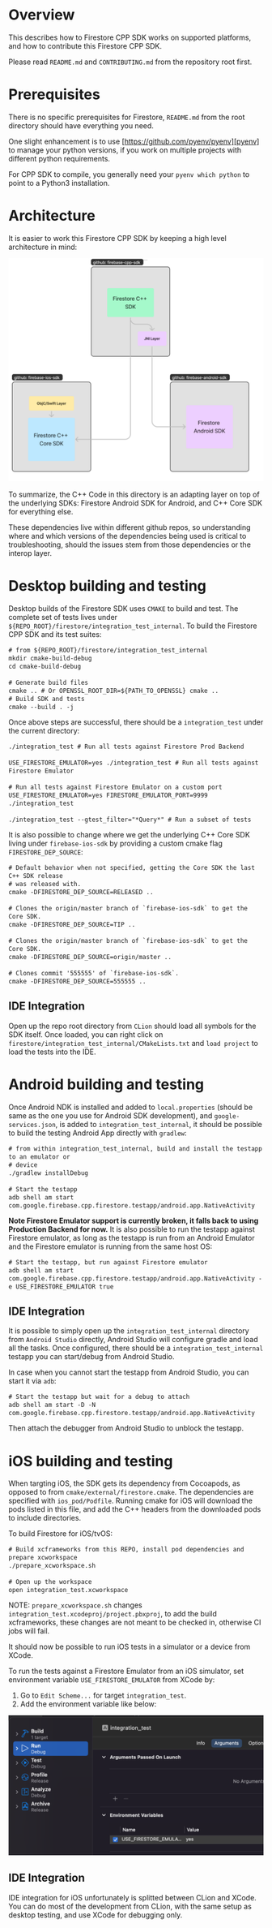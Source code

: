 # Overview

This describes how to Firestore CPP SDK works on supported platforms, and how to
contribute this Firestore CPP SDK.

Please read `README.md` and `CONTRIBUTING.md` from the repository root first.

# Prerequisites

There is no specific prerequisites for Firestore, `README.md` from the root directory
should have everything you need.

One slight enhancement is to use [https://github.com/pyenv/pyenv][pyenv] to manage
your python versions, if you work on multiple projects with different python
requirements.

For CPP SDK to compile, you generally need your `pyenv which python` to point to
a Python3 installation.

# Architecture

It is easier to work this Firestore CPP SDK by keeping a high level architecture in mind:

![architecture.png](architecture.png)

To summarize, the C++ Code in this directory is an adapting layer on top of the underlying
SDKs: Firestore Android SDK for Android, and C++ Core SDK for everything else.

These dependencies live within different github repos, so understanding where and which versions
of the dependencies being used is critical to troubleshooting, should the issues stem from
those dependencies or the interop layer.

# Desktop building and testing

Desktop builds of the Firestore SDK uses `CMAKE` to build and test. The complete set
of tests lives under `${REPO_ROOT}/firestore/integration_test_internal`. To build
the Firestore CPP SDK and its test suites:

```shell
# from ${REPO_ROOT}/firestore/integration_test_internal
mkdir cmake-build-debug
cd cmake-build-debug

# Generate build files
cmake .. # Or OPENSSL_ROOT_DIR=${PATH_TO_OPENSSL} cmake ..
# Build SDK and tests
cmake --build . -j
```

Once above steps are successful, there should be a `integration_test` under the current directory:
```shell
./integration_test # Run all tests against Firestore Prod Backend

USE_FIRESTORE_EMULATOR=yes ./integration_test # Run all tests against Firestore Emulator

# Run all tests against Firestore Emulator on a custom port
USE_FIRESTORE_EMULATOR=yes FIRESTORE_EMULATOR_PORT=9999 ./integration_test 

./integration_test --gtest_filter="*Query*" # Run a subset of tests
```

It is also possible to change where we get the underlying C++ Core SDK living under
`firebase-ios-sdk` by providing a custom cmake flag `FIRESTORE_DEP_SOURCE`:
```shell
# Default behavior when not specified, getting the Core SDK the last C++ SDK release
# was released with.
cmake -DFIRESTORE_DEP_SOURCE=RELEASED ..

# Clones the origin/master branch of `firebase-ios-sdk` to get the Core SDK.
cmake -DFIRESTORE_DEP_SOURCE=TIP ..

# Clones the origin/master branch of `firebase-ios-sdk` to get the Core SDK.
cmake -DFIRESTORE_DEP_SOURCE=origin/master ..

# Clones commit '555555' of `firebase-ios-sdk`.
cmake -DFIRESTORE_DEP_SOURCE=555555 ..
```

## IDE Integration

Open up the repo root directory from `CLion` should load all symbols for the SDK itself.
Once loaded, you can right click on `firestore/integration_test_internal/CMakeLists.txt`
and `load project` to load the tests into the IDE.

# Android building and testing

Once Android NDK is installed and added to `local.properties` (should be same as the one
you use for Android SDK development), and `google-services.json`,
is added to `integration_test_internal`, it should be possible to build the testing
Android App directly with `gradlew`:

```shell
# from within integration_test_internal, build and install the testapp to an emulator or
# device
./gradlew installDebug

# Start the testapp
adb shell am start com.google.firebase.cpp.firestore.testapp/android.app.NativeActivity
```

**Note Firestore Emulator support is currently broken, it falls back to using Production Backend for now.**
It is also possible to run the testapp against Firestore emulator, as long as the testapp
is run from an Android Emulator and the Firestore emulator is running from the same
host OS:

```shell
# Start the testapp, but run against Firestore emulator
adb shell am start com.google.firebase.cpp.firestore.testapp/android.app.NativeActivity -e USE_FIRESTORE_EMULATOR true
```

## IDE Integration

It is possible to simply open up the `integration_test_internal` directory from `Android Studio`
directly, Android Studio will configure gradle and load all the tasks. Once configured, there
should be a `integration_test_internal` testapp you can start/debug from Android Studio.

In case when you cannot start the testapp from Android Studio, you can start it via `adb`:

```shell
# Start the testapp but wait for a debug to attach
adb shell am start -D -N com.google.firebase.cpp.firestore.testapp/android.app.NativeActivity
```

Then attach the debugger from Android Studio to unblock the testapp.


# iOS building and testing

When targting iOS, the SDK gets its dependency from Cocoapods, as opposed to from `cmake/external/firestore.cmake`.
The dependencies are specified with `ios_pod/Podfile`. Running cmake for iOS will download the pods
listed in this file, and add the C++ headers from the downloaded pods to include directories.

To build Firestore for iOS/tvOS:
```shell
# Build xcframeworks from this REPO, install pod dependencies and prepare xcworkspace
./prepare_xcworkspace.sh

# Open up the workspace
open integration_test.xcworkspace
```

NOTE: `prepare_xcworkspace.sh` changes `integration_test.xcodeproj/project.pbxproj`, to add the
build xcframeworks, these changes are not meant to be checked in, otherwise CI jobs will fail.

It should now be possible to run iOS tests in a simulator or a device from XCode.

To run the tests against a Firestore Emulator from an iOS simulator, set environment
variable `USE_FIRESTORE_EMULATOR` from XCode by:

1. Go to `Edit Scheme...` for target `integration_test`.
2. Add the environment variable like below:

![edit_ios_scheme_firestore_emulator.png](edit_ios_scheme_firestore_emulator.png)


## IDE Integration

IDE integration for iOS unfortunately is splitted between CLion and XCode. You can
do most of the development from CLion, with the same setup as desktop testing, and
use XCode for debugging only.
